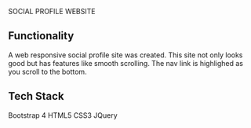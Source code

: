 SOCIAL PROFILE WEBSITE

## Functionality

A web responsive social profile site was created. This site not only looks good but has features like smooth
scrolling. The nav link is highlighed as you scroll to the bottom.

## Tech Stack

Bootstrap 4
HTML5
CSS3
JQuery
